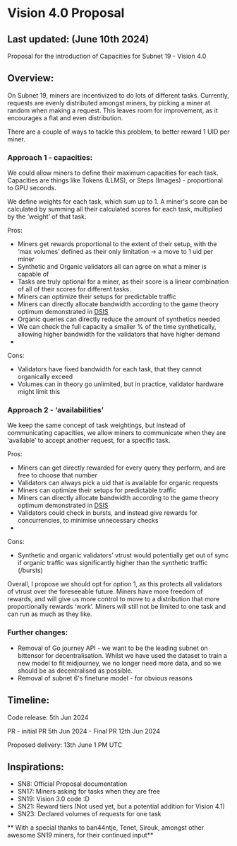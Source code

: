 # Vision 4.0 Proposal

## Last updated: (June 10th 2024)
Proposal for the introduction of Capacities for Subnet 19 - Vision 4.0

## Overview:
On Subnet 19, miners are incentivized to do lots of different tasks. Currently, requests are evenly distributed amongst miners, by picking a miner at random when making a request. This leaves room for improvement, as it encourages a flat and even distribution.

There are a couple of ways to tackle this problem, to better reward 1 UID per miner.

### Approach 1 - capacities:
We could allow miners to define their maximum capacities for each task. Capacities are things like Tokens (LLMS), or Steps (Images) - proportional to GPU seconds.

We define weights for each task, which sum up to 1. A miner's score can be calculated by summing all their calculated scores for each task, multiplied by the ‘weight’ of that task.

Pros:
- Miners get rewards proportional to the extent of their setup, with the ‘max volumes’ defined as their only limitation -> a move to 1 uid per miner
- Synthetic and Organic validators all can agree on what a miner is capable of 
- Tasks are truly optional for a miner, as their score is a linear combination of all of their scores for different tasks.
- Miners can optimize their setups for predictable traffic
- Miners can directly allocate bandwidth according to the game theory optimum demonstrated in [DSIS](link)
- Organic queries can directly reduce the amount of synthetics needed
- We can check the full capacity a smaller % of the time synthetically, allowing higher bandwidth for the validators that have higher demand
- 
Cons:
- Validators have fixed bandwidth for each task, that they cannot organically exceed
- Volumes can in theory go unlimited, but in practice, validator hardware might limit this

### Approach 2 - ‘availabilities’

We keep the same concept of task weightings, but instead of communicating capacities, we allow miners to communicate when they are ‘available’ to accept another request, for a specific task. 

Pros:
- Miners can get directly rewarded for every query they perform, and are free to choose that number
- Validators can always pick a uid that is available for organic requests
- Miners can optimize their setups for predictable traffic
- Miners can directly allocate bandwidth according to the game theory optimum demonstrated in [DSIS](link)
- Validators could check in bursts, and instead give rewards for concurrencies, to minimise unnecessary checks
- 
Cons:
- Synthetic and organic validators’ vtrust would potentially get out of sync if organic traffic was significantly higher than the synthetic traffic (/bursts)


Overall, I propose we should opt for option 1, as this protects all validators of vtrust over the foreseeable future. Miners have more freedom of rewards, and will give us more control to move to a distribution that more proportionally rewards ‘work’. Miners will still not be limited to one task and can run as much as they like.


### Further changes:
- Removal of Go journey API - we want to be the leading subnet on bittensor for decentralisation. Whilst we have used the dataset to train a new model to fit midjourney, we no longer need more data, and so we should be as decentralised as possible.
- Removal of subnet 6's finetune model - for obvious reasons

## Timeline:
Code release: 5th Jun 2024

PR - initial PR 5th Jun 2024 - Final PR 12th Jun 2024

Proposed delivery: 13th June 1 PM UTC

## Inspirations:
- SN8: Official Proposal documentation
- SN17: Miners asking for tasks when they are free
- SN19: Vision 3.0 code :D
- SN21: Reward tiers (Not used yet, but a potential addition for Vision 4.1)
- SN23: Declared volumes of requests for one task

** With a special thanks to ban44ntje, Tenet, Sirouk, amongst other awesome SN19 miners, for their continued input**




